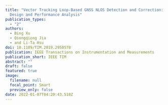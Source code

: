 ```yaml
---
title: "Vector Tracking Loop-Based GNSS NLOS Detection and Correction: Algorithm
  Design and Performance Analysis"
publication_types:
  - "2"
authors:
  - Bing Xu
  - Qiongqiong Jia
  - and Li-Ta Hsu
doi: 10.1109/TIM.2019.2950578
publication: IEEE Transactions on Instrumentation and Measurements
publication_short: IEEE TIM
abstract: ""
draft: false
featured: true
image:
  filename: null
  focal_point: Smart
  preview_only: false
date: 2022-01-07T04:20:43.518Z
---
```

